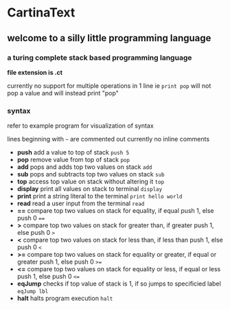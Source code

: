# CartinaText
## welcome to a silly little programming language
### a turing complete stack based programming language
**file extension is .ct**


currently no support for multiple operations in 1 line
ie `print pop` will not pop a value and will instead print "pop"


### syntax
refer to example program for visualization of syntax

lines beginning with `~` are commented out 
currently no inline comments
* **push** 
    add a value to top of stack
    `push 5`
* **pop**
    remove value from top of stack
    `pop`
* **add**
    pops and adds top two values on stack
    `add`
* **sub**
    pops and subtracts top two values on stack
    `sub`
* **top**
    access top value on stack without altering it
    `top`
* **display**
    print all values on stack to terminal
    `display`
* **print**
    print a string literal to the terminal
    `print hello world`
* **read**
    read a user input from the terminal
    `read`
* **==**
    compare top two values on stack for equality, if equal push 1, else push 0
    `==`
* **>**
    compare top two values on stack for greater than, if greater push 1, else push 0
    `>`
* **<**
    compare top two values on stack for less than, if less than push 1, else push 0
    `<`
* **>=**
    compare top two values on stack for equality or greater, if equal or greater push 1, else push 0
    `>=`
* **<=**
    compare top two values on stack for equality or less, if equal or less push 1, else push 0
    `<=`
* **eqJump**
    checks if top value of stack is 1, if so jumps to specificied label
    `eqJump lbl`
* **halt**
    halts program execution
    `halt`
